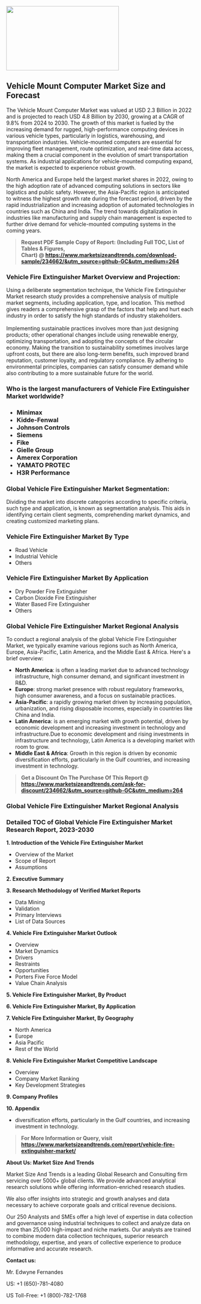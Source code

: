 <p><img class="alignnone size-medium wp-image-20088" src="https://ffe5etoiles.com/wp-content/uploads/2024/12/MST1-300x171.png" alt="" width="300" height="171" /></p><h2>Vehicle Mount Computer Market Size and Forecast</h2><p>The Vehicle Mount Computer Market was valued at USD 2.3 Billion in 2022 and is projected to reach USD 4.8 Billion by 2030, growing at a CAGR of 9.8% from 2024 to 2030. The growth of this market is fueled by the increasing demand for rugged, high-performance computing devices in various vehicle types, particularly in logistics, warehousing, and transportation industries. Vehicle-mounted computers are essential for improving fleet management, route optimization, and real-time data access, making them a crucial component in the evolution of smart transportation systems. As industrial applications for vehicle-mounted computing expand, the market is expected to experience robust growth.</p><p>North America and Europe held the largest market shares in 2022, owing to the high adoption rate of advanced computing solutions in sectors like logistics and public safety. However, the Asia-Pacific region is anticipated to witness the highest growth rate during the forecast period, driven by the rapid industrialization and increasing adoption of automated technologies in countries such as China and India. The trend towards digitalization in industries like manufacturing and supply chain management is expected to further drive demand for vehicle-mounted computing systems in the coming years.</p></p><blockquote id="" class=""><strong>Request PDF Sample Copy of Report: (Including Full TOC, List of Tables &amp; Figures, Chart)&nbsp;@&nbsp;<strong><a href="https://www.marketsizeandtrends.com/download-sample/234662/&utm_source=github-GC&utm_medium=264" target="_blank">https://www.marketsizeandtrends.com/download-sample/234662/&utm_source=github-GC&utm_medium=264</a></strong></strong></blockquote><h3 id="" class="">Vehicle Fire Extinguisher Market&nbsp;Overview and Projection:</h3><p id="" class="">Using a deliberate segmentation technique, the Vehicle Fire Extinguisher Market research study provides a comprehensive analysis of multiple market segments, including application, type, and location. This method gives readers a comprehensive grasp of the factors that help and hurt each industry in order to satisfy the high standards of industry stakeholders. <br /> <br />Implementing sustainable practices involves more than just designing products; other operational changes include using renewable energy, optimizing transportation, and adopting the concepts of the circular economy. Making the transition to sustainability sometimes involves large upfront costs, but there are also long-term benefits, such improved brand reputation, customer loyalty, and regulatory compliance. By adhering to environmental principles, companies can satisfy consumer demand while also contributing to a more sustainable future for the world.</p><h3 id="" class="">Who is the largest manufacturers of&nbsp;Vehicle Fire Extinguisher Market worldwide?</h3><h3 class=""><p><ul><li>Minimax </li><li> Kidde-Fenwal </li><li> Johnson Controls </li><li> Siemens </li><li> Fike </li><li> Gielle Group </li><li> Amerex Corporation </li><li> YAMATO PROTEC </li><li> H3R Performance</li></ul></p></h3><h3 id="" class="">Global&nbsp;Vehicle Fire Extinguisher Market Segmentation:</h3><p id="" class="">Dividing the market into discrete categories according to specific criteria, such type and application, is known as segmentation analysis. This aids in identifying certain client segments, comprehending market dynamics, and creating customized marketing plans.</p><h3 id="" class="">Vehicle Fire Extinguisher Market&nbsp;By Type</h3><p><p><ul><li>Road Vehicle</li><li> Industrial Vehicle</li><li> Others</p></li></ul></p></p><h3 id="" class="">Vehicle Fire Extinguisher Market&nbsp;By Application</h3><p class=""><p><ul><li>Dry Powder Fire Extinguisher</li><li> Carbon Dioxide Fire Extinguisher</li><li> Water Based Fire Extinguisher</li><li> Others</li></ul></p></p><h3 id="" class="">Global Vehicle Fire Extinguisher Market Regional Analysis</h3><p id="" class="">To conduct a regional analysis of the global Vehicle Fire Extinguisher Market, we typically examine various regions such as North America, Europe, Asia-Pacific, Latin America, and the Middle East &amp; Africa. Here's a brief overview:</p><ul><li><strong>North America</strong>: is often a leading market due to advanced technology infrastructure, high consumer demand, and significant investment in R&amp;D.</li><li><strong>Europe</strong>: strong market presence with robust regulatory frameworks, high consumer awareness, and a focus on sustainable practices.</li><li><strong>Asia-Pacific</strong>: a rapidly growing market driven by increasing population, urbanization, and rising disposable incomes, especially in countries like China and India.</li><li><strong>Latin America</strong>: is an emerging market with growth potential, driven by economic development and increasing investment in technology and infrastructure.Due to economic development and rising investments in infrastructure and technology, Latin America is a developing market with room to grow.</li><li><strong>Middle East &amp; Africa</strong>: Growth in this region is driven by economic diversification efforts, particularly in the Gulf countries, and increasing investment in technology.</li></ul><blockquote id="" class=""><strong>Get a Discount On The Purchase Of This Report @ <strong><a href="https://www.marketsizeandtrends.com/ask-for-discount/234662/&utm_source=github-GC&utm_medium=264" target="_blank">https://www.marketsizeandtrends.com/ask-for-discount/234662/&utm_source=github-GC&utm_medium=264</a></strong></strong></blockquote><h3 id="" class="">Global Vehicle Fire Extinguisher Market Regional Analysis</h3><h3 id="" class="">Detailed TOC of Global Vehicle Fire Extinguisher Market Research Report, 2023-2030</h3><p id="" class=""><strong>1. Introduction of the Vehicle Fire Extinguisher Market</strong></p><ul><li>Overview of the Market</li><li>Scope of Report</li><li>Assumptions</li></ul><p id="" class=""><strong>2. Executive Summary</strong></p><p id="" class=""><strong>3. Research Methodology of Verified Market Reports</strong></p><ul><li>Data Mining</li><li>Validation</li><li>Primary Interviews</li><li>List of Data Sources</li></ul><p id="" class=""><strong>4. Vehicle Fire Extinguisher Market Outlook</strong></p><ul><li>Overview</li><li>Market Dynamics</li><li>Drivers</li><li>Restraints</li><li>Opportunities</li><li>Porters Five Force Model</li><li>Value Chain Analysis</li></ul><p id="" class=""><strong>5. Vehicle Fire Extinguisher Market, By Product</strong></p><p id="" class=""><strong>6. Vehicle Fire Extinguisher Market, By Application</strong></p><p id="" class=""><strong>7. Vehicle Fire Extinguisher Market, By Geography</strong></p><ul><li>North America</li><li>Europe</li><li>Asia Pacific</li><li>Rest of the World</li></ul><p id="" class=""><strong>8. Vehicle Fire Extinguisher Market Competitive Landscape</strong></p><ul><li>Overview</li><li>Company Market Ranking</li><li>Key Development Strategies</li></ul><p id="" class=""><strong>9. Company Profiles</strong></p><p id="" class=""><strong>10. Appendix</strong></p><ul><li>diversification efforts, particularly in the Gulf countries, and increasing investment in technology.</li></ul><blockquote id="" class=""><strong>For More Information or Query, visit <strong><strong><a href="https://www.marketsizeandtrends.com/report/vehicle-fire-extinguisher-market/" target="_blank">https://www.marketsizeandtrends.com/report/vehicle-fire-extinguisher-market/</a></strong></strong></strong></blockquote><p id="" class=""><strong>About Us: Market Size And Trends</strong></p><p id="" class="">Market Size And Trends is a leading Global Research and Consulting firm servicing over 5000+ global clients. We provide advanced analytical research solutions while offering information-enriched research studies.</p><p id="" class="">We also offer insights into strategic and growth analyses and data necessary to achieve corporate goals and critical revenue decisions.</p><p id="" class="">Our 250 Analysts and SMEs offer a high level of expertise in data collection and governance using industrial techniques to collect and analyze data on more than 25,000 high-impact and niche markets. Our analysts are trained to combine modern data collection techniques, superior research methodology, expertise, and years of collective experience to produce informative and accurate research.</p><p id="" class=""><strong>Contact us:</strong></p><p id="" class="">Mr. Edwyne Fernandes</p><p id="" class="">US: +1 (650)-781-4080</p><p id="" class="">US Toll-Free: +1 (800)-782-1768</p>
